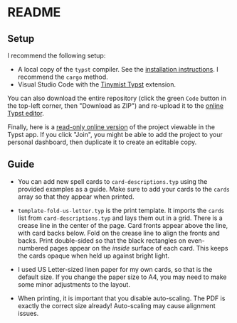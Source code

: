 # README

## Setup

I recommend the following setup:

* A local copy of the `typst` compiler.  See the [installation instructions](https://github.com/typst/typst?tab=readme-ov-file#installation).  I recommend the `cargo` method.
* Visual Studio Code with the [Tinymist Typst](https://marketplace.visualstudio.com/items?itemName=myriad-dreamin.tinymist) extension.

You can also download the entire repository (click the green `Code` button in the top-left corner, then "Download as ZIP") and re-upload it to the [online Typst editor](https://typst.app/).

Finally, here is a [read-only online version](https://typst.app/project/rvu9RMsq2ZASBYJ3UHW3j4) of the project viewable in the Typst app.  If you click "Join", you might be able to add the project to your personal dashboard, then duplicate it to create an editable copy.

## Guide

* You can add new spell cards to `card-descriptions.typ` using the provided examples as a guide.  Make sure to add your cards to the `cards` array so that they appear when printed. 

* `template-fold-us-letter.typ` is the print template.  It imports the `cards` list from `card-descriptions.typ` and lays them out in a grid.  There is a crease line in the center of the page.  Card fronts appear above the line, with card backs below.  Fold on the crease line to align the fronts and backs.  Print double-sided so that the black rectangles on even-numbered pages appear on the _inside_ surface of each card.  This keeps the cards opaque when held up against bright light.

* I used US Letter-sized linen paper for my own cards, so that is the default size.  If you change the paper size to A4, you may need to make some minor adjustments to the layout. 

* When printing, it is important that you disable auto-scaling.  The PDF is exactly the correct size already!  Auto-scaling may cause alignment issues.